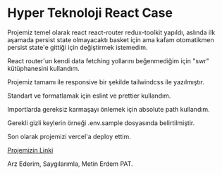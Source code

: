 # Hyper Teknoloji React Case

Projemiz temel olarak react react-router redux-toolkit yapıldı, aslında ilk aşamada persist state olmayacaktı basket için ama kafam otomatikmen persist state'e gittiği için değiştirmek istemedim.

React router'un kendi data fetching yollarını beğenmediğim için "swr" kütüphanesini kullandım.

Projemiz tamamı ile responsive bir şekilde tailwindcss ile yazılmıştır.

Standart ve formatlamak için eslint ve prettier kullandım.

Importlarda gereksiz karmaşayı önlemek için absolute path kullandım.

Gerekli gizli keylerin örneği .env.sample dosyasında belirtilmiştir.

Son olarak projemizi vercel'a deploy ettim.


[Projemizin Linki](https://hyperteknoloji-react-case.vercel.app)

Arz Ederim, Saygılarımla, Metin Erdem PAT.
